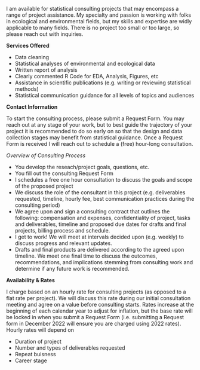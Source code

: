 I am available for statistical consulting projects that may encompass a range of project assistance. My specialty and passion is working with folks in ecological and environmental fields, but my skills and expertise are widly applicable to many fields. There is no project too small or too large, so please reach out with inquiries.

**Services Offered**

* Data cleaning
* Statistical analyses of environmental and ecological data
* Written report of analysis 
* Clearly commented R Code for EDA, Analysis, Figures, etc
* Assistance in scientific publications (e.g. writing or reviewing statistical methods)
* Statistical communication guidance for all levels of topics and audiences


**Contact Information**

To start the consulting process, please submit a Request Form. You may reach out at any stage of your work, but to best guide the trajectory of your project it is recommended to do so early on so that the design and data collection stages may benefit from statistical guidance. Once a Request Form is received I will reach out to schedule a (free) hour-long consultation.

*Overview of Consulting Process*

* You develop the reseach/project goals, questions, etc. 
* You fill out the consulting Request Form
* I schedules a free one hour consultation to discuss the goals and scope of the proposed project
* We discuss the role of the consultant in this project (e.g. deliverables requested, timeline, hourly fee, best communication practices during the consulting period)
* We agree upon and sign a consulting contract that outlines the following: compensation and expenses, confidentiality of project, tasks and deliverables, timeline and proposed due dates for drafts and final projects, billing process and schedule.
* I get to work! We will meet at intervals decided upon (e.g. weekly) to discuss progress and relevant updates. 
* Drafts and final products are delivered according to the agreed upon timeline. We meet one final time to discuss the outcomes, recommendations, and implications stemming from consulting work and determine if any future work is recommended. 

<!-- **Example Projects** -->

**Availability & Rates**

  I charge based on an hourly rate for consulting projects (as opposed to a flat rate per project). We will discuss this rate during our initial consultation meeting and agree on a value before consulting starts. Rates increase at the beginning of each calendar year to adjust for inflation, but the base rate will be locked in when you submit a Request Form (i.e. submitting a Request form in December 2022 will ensure you are charged using 2022 rates). Hourly rates will depend on 
  
  * Duration of project
  * Number and types of deliverables requested
  * Repeat buisness
  * Career stage 
  
<!-- **Client Testimonials** -->

 
 
